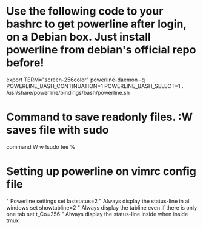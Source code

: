 # Use the following code to your bashrc to get powerline after login, on a Debian box. Just install powerline from debian's official repo before!

export TERM="screen-256color"
powerline-daemon -q
POWERLINE_BASH_CONTINUATION=1
POWERLINE_BASH_SELECT=1
. /usr/share/powerline/bindings/bash/powerline.sh

# Command to save readonly files. :W saves file with sudo
command W w !sudo tee %


# Setting up powerline on vimrc config file
" Powerline settings
set laststatus=2 " Always display the status-line in all windows
set showtabline=2 " Always display the tabline even if there is only one tab
set t_Co=256 " Always display the status-line inside when inside tmux


